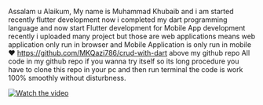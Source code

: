 Assalam u Alaikum,
My name is Muhammad Khubaib and i am started recently flutter development now i completed my dart programming language and now start Flutter development for Mobile App development recently i uploaded many project but those are web applications means web application only run in browser and Mobile Application is only run in mobile❤
https://github.com/MKQazi786/crud-with-dart
above my github repo All code in my github repo if you wanna try itself so its long procedure you have to clone this repo in your pc and then run terminal the code is work 100% smoothly without disturbness.

[![Watch the video](https://img.youtube.com/vi/0vnAHP5Jo6U/maxresdefault.jpg)](https://www.youtube.com/watch?v=0vnAHP5Jo6U)
